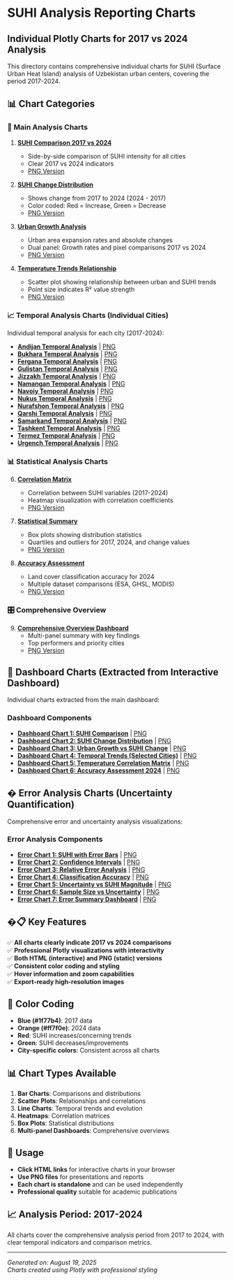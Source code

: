 # SUHI Analysis Reporting Charts
## Individual Plotly Charts for 2017 vs 2024 Analysis

This directory contains comprehensive individual charts for SUHI (Surface Urban Heat Island) analysis of Uzbekistan urban centers, covering the period 2017-2024.

## 📊 Chart Categories

### 🎯 Main Analysis Charts

1. **[SUHI Comparison 2017 vs 2024](01_suhi_comparison_2017_vs_2024.html)**
   - Side-by-side comparison of SUHI intensity for all cities
   - Clear 2017 vs 2024 indicators
   - [PNG Version](01_suhi_comparison_2017_vs_2024.png)

2. **[SUHI Change Distribution](02_suhi_change_distribution_2017_to_2024.html)**
   - Shows change from 2017 to 2024 (2024 - 2017)
   - Color coded: Red = Increase, Green = Decrease
   - [PNG Version](02_suhi_change_distribution_2017_to_2024.png)

3. **[Urban Growth Analysis](03_urban_growth_analysis_2017_to_2024.html)**
   - Urban area expansion rates and absolute changes
   - Dual panel: Growth rates and pixel comparisons 2017 vs 2024
   - [PNG Version](03_urban_growth_analysis_2017_to_2024.png)

4. **[Temperature Trends Relationship](04_temperature_trends_relationship_2017_2024.html)**
   - Scatter plot showing relationship between urban and SUHI trends
   - Point size indicates R² value strength
   - [PNG Version](04_temperature_trends_relationship_2017_2024.png)

### 📈 Temporal Analysis Charts (Individual Cities)

Individual temporal analysis for each city (2017-2024):

- **[Andijan Temporal Analysis](05_temporal_andijan_2017_2024.html)** | [PNG](05_temporal_andijan_2017_2024.png)
- **[Bukhara Temporal Analysis](05_temporal_bukhara_2017_2024.html)** | [PNG](05_temporal_bukhara_2017_2024.png)
- **[Fergana Temporal Analysis](05_temporal_fergana_2017_2024.html)** | [PNG](05_temporal_fergana_2017_2024.png)
- **[Gulistan Temporal Analysis](05_temporal_gulistan_2017_2024.html)** | [PNG](05_temporal_gulistan_2017_2024.png)
- **[Jizzakh Temporal Analysis](05_temporal_jizzakh_2017_2024.html)** | [PNG](05_temporal_jizzakh_2017_2024.png)
- **[Namangan Temporal Analysis](05_temporal_namangan_2017_2024.html)** | [PNG](05_temporal_namangan_2017_2024.png)
- **[Navoiy Temporal Analysis](05_temporal_navoiy_2017_2024.html)** | [PNG](05_temporal_navoiy_2017_2024.png)
- **[Nukus Temporal Analysis](05_temporal_nukus_2017_2024.html)** | [PNG](05_temporal_nukus_2017_2024.png)
- **[Nurafshon Temporal Analysis](05_temporal_nurafshon_2017_2024.html)** | [PNG](05_temporal_nurafshon_2017_2024.png)
- **[Qarshi Temporal Analysis](05_temporal_qarshi_2017_2024.html)** | [PNG](05_temporal_qarshi_2017_2024.png)
- **[Samarkand Temporal Analysis](05_temporal_samarkand_2017_2024.html)** | [PNG](05_temporal_samarkand_2017_2024.png)
- **[Tashkent Temporal Analysis](05_temporal_tashkent_2017_2024.html)** | [PNG](05_temporal_tashkent_2017_2024.png)
- **[Termez Temporal Analysis](05_temporal_termez_2017_2024.html)** | [PNG](05_temporal_termez_2017_2024.png)
- **[Urgench Temporal Analysis](05_temporal_urgench_2017_2024.html)** | [PNG](05_temporal_urgench_2017_2024.png)

### 📊 Statistical Analysis Charts

6. **[Correlation Matrix](06_correlation_matrix_2017_2024.html)**
   - Correlation between SUHI variables (2017-2024)
   - Heatmap visualization with correlation coefficients
   - [PNG Version](06_correlation_matrix_2017_2024.png)

7. **[Statistical Summary](07_statistical_summary_2017_2024.html)**
   - Box plots showing distribution statistics
   - Quartiles and outliers for 2017, 2024, and change values
   - [PNG Version](07_statistical_summary_2017_2024.png)

8. **[Accuracy Assessment](08_accuracy_assessment_2024.html)**
   - Land cover classification accuracy for 2024
   - Multiple dataset comparisons (ESA, GHSL, MODIS)
   - [PNG Version](08_accuracy_assessment_2024.png)

### 🎛️ Comprehensive Overview

9. **[Comprehensive Overview Dashboard](09_comprehensive_overview_2017_2024.html)**
   - Multi-panel summary with key findings
   - Top performers and priority cities
   - [PNG Version](09_comprehensive_overview_2017_2024.png)

## 🎯 Dashboard Charts (Extracted from Interactive Dashboard)

Individual charts extracted from the main dashboard:

### Dashboard Components
- **[Dashboard Chart 1: SUHI Comparison](dashboard_charts/dashboard_01_suhi_comparison_2017_vs_2024.html)** | [PNG](dashboard_charts/dashboard_01_suhi_comparison_2017_vs_2024.png)
- **[Dashboard Chart 2: SUHI Change Distribution](dashboard_charts/dashboard_02_suhi_change_distribution.html)** | [PNG](dashboard_charts/dashboard_02_suhi_change_distribution.png)
- **[Dashboard Chart 3: Urban Growth vs SUHI Change](dashboard_charts/dashboard_03_urban_growth_vs_suhi_change.html)** | [PNG](dashboard_charts/dashboard_03_urban_growth_vs_suhi_change.png)
- **[Dashboard Chart 4: Temporal Trends (Selected Cities)](dashboard_charts/dashboard_04_temporal_trends_selected_cities.html)** | [PNG](dashboard_charts/dashboard_04_temporal_trends_selected_cities.png)
- **[Dashboard Chart 5: Temperature Correlation Matrix](dashboard_charts/dashboard_05_temperature_correlation_matrix.html)** | [PNG](dashboard_charts/dashboard_05_temperature_correlation_matrix.png)
- **[Dashboard Chart 6: Accuracy Assessment 2024](dashboard_charts/dashboard_06_accuracy_assessment_2024.html)** | [PNG](dashboard_charts/dashboard_06_accuracy_assessment_2024.png)

## � Error Analysis Charts (Uncertainty Quantification)

Comprehensive error and uncertainty analysis visualizations:

### Error Analysis Components
- **[Error Chart 1: SUHI with Error Bars](error_charts/error_01_suhi_with_error_bars_2017_vs_2024.html)** | [PNG](error_charts/error_01_suhi_with_error_bars_2017_vs_2024.png)
- **[Error Chart 2: Confidence Intervals](error_charts/error_02_confidence_intervals_2017_vs_2024.html)** | [PNG](error_charts/error_02_confidence_intervals_2017_vs_2024.png)
- **[Error Chart 3: Relative Error Analysis](error_charts/error_03_relative_error_analysis_2017_vs_2024.html)** | [PNG](error_charts/error_03_relative_error_analysis_2017_vs_2024.png)
- **[Error Chart 4: Classification Accuracy](error_charts/error_04_classification_accuracy_2017_vs_2024.html)** | [PNG](error_charts/error_04_classification_accuracy_2017_vs_2024.png)
- **[Error Chart 5: Uncertainty vs SUHI Magnitude](error_charts/error_05_uncertainty_vs_suhi_magnitude.html)** | [PNG](error_charts/error_05_uncertainty_vs_suhi_magnitude.png)
- **[Error Chart 6: Sample Size vs Uncertainty](error_charts/error_06_sample_size_vs_uncertainty.html)** | [PNG](error_charts/error_06_sample_size_vs_uncertainty.png)
- **[Error Chart 7: Error Summary Dashboard](error_charts/error_07_summary_dashboard_2017_vs_2024.html)** | [PNG](error_charts/error_07_summary_dashboard_2017_vs_2024.png)

## �📋 Key Features

✅ **All charts clearly indicate 2017 vs 2024 comparisons**  
✅ **Professional Plotly visualizations with interactivity**  
✅ **Both HTML (interactive) and PNG (static) versions**  
✅ **Consistent color coding and styling**  
✅ **Hover information and zoom capabilities**  
✅ **Export-ready high-resolution images**  

## 🎨 Color Coding

- **Blue (#1f77b4)**: 2017 data
- **Orange (#ff7f0e)**: 2024 data  
- **Red**: SUHI increases/concerning trends
- **Green**: SUHI decreases/improvements
- **City-specific colors**: Consistent across all charts

## 📊 Chart Types Available

1. **Bar Charts**: Comparisons and distributions
2. **Scatter Plots**: Relationships and correlations
3. **Line Charts**: Temporal trends and evolution
4. **Heatmaps**: Correlation matrices
5. **Box Plots**: Statistical distributions
6. **Multi-panel Dashboards**: Comprehensive overviews

## 🚀 Usage

- **Click HTML links** for interactive charts in your browser
- **Use PNG files** for presentations and reports
- **Each chart is standalone** and can be used independently
- **Professional quality** suitable for academic publications

## 📈 Analysis Period: 2017-2024

All charts cover the comprehensive analysis period from 2017 to 2024, with clear temporal indicators and comparison metrics.

---

*Generated on: August 19, 2025*  
*Charts created using Plotly with professional styling*
